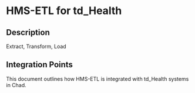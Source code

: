 # HMS-ETL for td_Health

## Description

Extract, Transform, Load

## Integration Points

This document outlines how HMS-ETL is integrated with td_Health systems in Chad.
